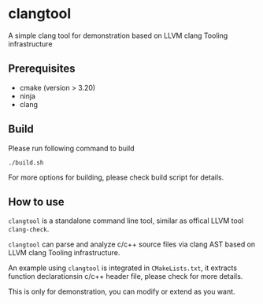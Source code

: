 # clangtool
A simple clang tool for demonstration based on LLVM clang Tooling infrastructure

## Prerequisites
* cmake (version > 3.20)
* ninja
* clang

## Build
Please run following command to build
```
./build.sh
```
For more options for building, please check build script for details.

## How to use
`clangtool` is a standalone command line tool, similar as offical LLVM tool `clang-check`.

`clangtool` can parse and analyze c/c++ source files via clang AST based on LLVM clang Tooling infrastructure.

An example using `clangtool` is integrated in `CMakeLists.txt`, it extracts function declarationsin c/c++ header file, please check for more details.

This is only for demonstration, you can modify or extend as you want.
